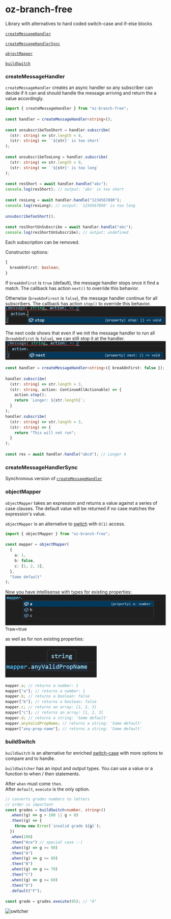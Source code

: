 # oz-branch-free

Library with alternatives to hard coded switch-case and if-else blocks

[`createMessageHandler`](#createmessagehandler)

[`createMessageHandlerSync`](#createmessagehandlerSync)

[`objectMapper`](#objectmapper)

[`buildSwitch`](#buildSwitch)

### createMessageHandler

`createMessageHandler` creates an async handler so any subscriber can decide if it can and should handle the message arriving and return the a value accordingly.

```typescript
import { createMessageHandler } from "oz-branch-free";

const handler = createMessageHandler<string>();

const unsubscribeTooShort = handler.subscribe(
  (str: string) => str.length < 4,
  (str: string) => `'${str}' is too short`
);

const unsubscribeTooLong = handler.subscribe(
  (str: string) => str.length > 9,
  (str: string) => `'${str}' is too long`
);

const resShort = await handler.handle("abc");
console.log(resShort); // output: 'abc' is too short

const resLong = await handler.handle("1234567890");
console.log(resLong); // output: '1234567890' is too long

unsubscribeTooShort();

const resShortUnSubscribe = await handler.handle("abc");
console.log(resShortUnSubscribe); // output: undefined
```

Each subscription can be removed.

Constructor options:

```typescript
{
  breakOnFirst: boolean;
}
```

If `breakOnFirst` is `true` (default), the message handler stops once it find a match. The callback has action `next()` to override this behavior.

Otherwise (`breakOnFirest` is `false`), the message handler continue for all subscribers. The callback has action `stop()` to override this behavior.
![action can overide behavior](https://github.com/ofir-zeitoun/oz-branch-free/blob/main/assets/images/message-handler-continue-all.jpeg?raw=true)

The next code shows that even if we init the message handler to run all (`breakOnFirst` is `false`), we can still stop it at the handler.
![action can overide behavior](https://github.com/ofir-zeitoun/oz-branch-free/blob/main/assets/images/message-handler-break-on-first.jpeg?raw=true)

```typescript
const handler = createMessageHandler<string>({ breakOnFirst: false });

handler.subscribe(
  (str: string) => str.length > 3,
  (str: string, action: ContinueAllActionable) => {
    action.stop();
    return `Longer: ${str.length}`;
  }
);
handler.subscribe(
  (str: string) => str.length > 3,
  (str: string) => {
    return "This will not run";
  }
);

const res = await handler.handle("abcd"); // Longer 4
```

### createMessageHandlerSync

Synchronous version of [`createMessageHandler`](#createmessagehandler)

### objectMapper

`objectMapper` takes an expression and returns a value against a series of case clauses.
The default value will be returned if no case matches the expression's value.

`objectMapper` is an alternative to [switch](https://developer.mozilla.org/en-US/docs/Web/JavaScript/Reference/Statements/switch) with `O(1)` access.

```typescript
import { objectMapper } from "oz-branch-free";

const mapper = objectMapper(
  {
    a: 1,
    b: false,
    c: [1, 2, 3],
  },
  "Some default"
);
```

Now you have intellisense with types for existing properties:
![object-mapper with types](https://github.com/ofir-zeitoun/oz-branch-free/blob/main/assets/images/object-mapper.jpeg)?raw=true

as well as for non existing properties:

![object-mapper with default type](https://github.com/ofir-zeitoun/oz-branch-free/blob/main/assets/images/object-mapper-default.jpeg?raw=true)

```typescript
mapper.a; // returns a number: 1
mapper["a"]; // returns a number: 1
mapper.b; // returns a boolean: false
mapper["b"]; // returns a boolean: false
mapper.c; // returns an array: [1, 2, 3]
mapper["c"]; // returns an array: [1, 2, 3]
mapper.d; // returns a string: 'Some default'
mapper.anyValidPropName; // returns a string: 'Some default'
mapper["any-prop-name"]; // returns a string: 'Some default'
```

### buildSwitch

`buildSwitch` is an alternative for enriched [switch-case](https://developer.mozilla.org/en-US/docs/Web/JavaScript/Reference/Statements/switch) with more options to compare and to handle.

`buildSwitcher` has an input and output types.
You can use a value or a function to when / then statements.

After `when` must come `then`.<BR>
After `default`, `execute` is the only option.

```typescript
// converts grades numbers to letters
// order is important
const grades = buildSwitch<number, string>()
  .when((g) => g > 100 || g < 0)
  .then((g) => {
    throw new Error(`invalid grade ${g}`);
  })
  .when(100)
  .then("Ace") // special case :-)
  .when((g) => g >= 90)
  .then("A")
  .when((g) => g >= 80)
  .then("B")
  .when((g) => g >= 70)
  .then("C")
  .when((g) => g >= 60)
  .then("D")
  .default("F");

const grade = grades.execute(95); // "A"
```

![switcher](https://github.com/ofir-zeitoun/oz-branch-free/blob/main/assets/images/switcher.gif?raw=true)

